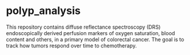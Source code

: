 # polyp_analysis

This repository contains diffuse reflectance spectroscopy (DRS) endoscopically derived perfusion markers of oxygen saturation, blood content and others, in a primary model
of colorectal cancer. 
The goal is to track how tumors respond over time to chemotherapy.
